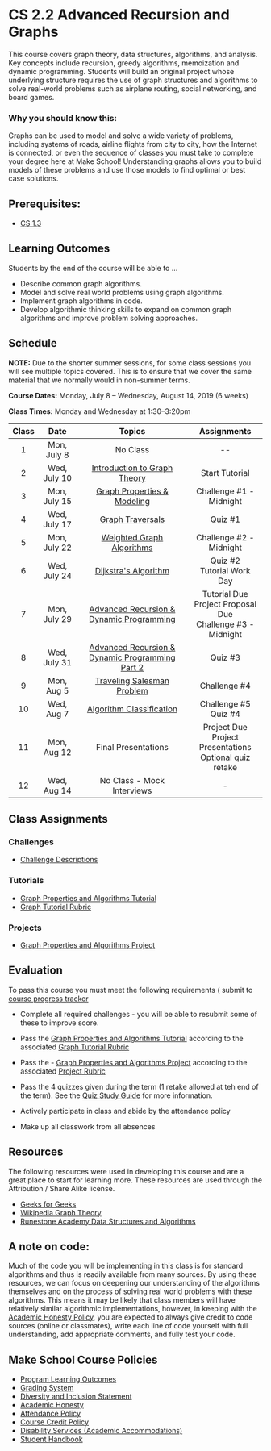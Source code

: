 # CS 2.2 Advanced Recursion and Graphs

This course covers graph theory, data structures, algorithms, and analysis. Key concepts include recursion, greedy algorithms, memoization and dynamic programming. Students will build an original project whose underlying structure requires the use of graph structures and algorithms to solve real-world problems such as airplane routing, social networking, and board games.


### Why you should know this:

Graphs can be used to model and solve a wide variety of problems, including systems of roads, airline flights from city to city, how the Internet is connected, or even the sequence of classes you must take to complete your degree here at Make School!  Understanding graphs allows you to build models of these problems and use those models to find optimal or best case solutions.


## Prerequisites:  

- [CS 1.3](https://github.com/Make-School-Courses/CS-1.3-Core-Data-Structures)

## Learning Outcomes

Students by the end of the course will be able to ...

- Describe common graph algorithms.
- Model and solve real world problems using graph algorithms.
- Implement graph algorithms in code.
- Develop algorithmic thinking skills to expand on common graph algorithms and improve problem solving approaches.


## Schedule

**NOTE:** Due to the shorter summer sessions, for some class sessions you will see multiple topics covered. This is to ensure that we cover the same material that we normally would in non-summer terms.

**Course Dates:** Monday, July 8 – Wednesday, August 14, 2019 (6 weeks)

**Class Times:** Monday and Wednesday at 1:30–3:20pm


| Class |          Date          |                 Topics    | Assignments |  
|:-----:|:----------------------:|:---------------------------------------:| :--------------------------------: |  
|  1 |  Mon, July 8    | No Class | --|
|  2 |  Wed, July 10                      | [Introduction to Graph Theory] | Start Tutorial |  
|  3 |  Mon, July 15  |  [Graph Properties & Modeling]  | Challenge #1 - Midnight |  
|  4 |  Wed, July 17 | [Graph Traversals] |  Quiz #1 |  
|  5 |  Mon, July 22 | [Weighted Graph Algorithms] | Challenge #2 - Midnight|  
|  6 |  Wed, July 24  | [Dijkstra's Algorithm] |  Quiz #2 <br> Tutorial Work Day |  
|  7 |  Mon, July 29   | [Advanced Recursion & Dynamic Programming] | Tutorial Due <br>  Project Proposal Due <br> Challenge #3 - Midnight|  
|  8 |  Wed, July 31    | [Advanced Recursion & Dynamic Programming Part 2] |   Quiz #3  |  
|  9 |  Mon, Aug 5      | [Traveling Salesman Problem]| Challenge #4 |   
| 10 |  Wed, Aug 7      | [Algorithm Classification]  | Challenge #5 <br> Quiz #4 |  
| 11 |  Mon, Aug 12                           |  Final Presentations  |   Project Due <br> Project Presentations <br> Optional quiz retake|
| 12 |  Wed, Aug 14   | No Class - Mock Interviews | - |  



[Introduction to Graph Theory]: Lessons/1.Intro-Graph-Theory.md
[Graph Properties & Modeling]: Lessons/2.Graph-Properties.md
[Graph Traversals]: Lessons/3.Graph-Traversals.md
[Weighted Graph Algorithms]: Lessons/4.Weighted-Graph-Algorithms.md
[Dijkstra's Algorithm]: Lessons/4.Weighted-Graph-Algorithms.md
[Advanced Recursion & Dynamic Programming]: Lessons/5.Advanced-Recursion-Dynamic-Programming.md
[Advanced Recursion & Dynamic Programming Part 2]: Lessons/6.Advanced-Recursion-Dynamic-Programming-2.md
[Traveling Salesman Problem]: Lessons/5.Routing-2.md
[Graph Coloring and Scheduling]: Lessons/7.Graph-Coloring.md
[Algorithm Classification]: Lessons/8.Algorithm-Classification.md
[Advanced Modeling]: Lessons/9.Advanced-Modeling.md

## Class Assignments

### Challenges

- [Challenge Descriptions](Challenges/Challenges.md)

### Tutorials

- [Graph Properties and Algorithms Tutorial](Assignments/Graph-Tutorial.md)
 - [Graph Tutorial Rubric](https://docs.google.com/document/d/1ICVRzuDMIapVhpqbG7oHpk7_yCWu2bET8EYv6o_J9io/edit?usp=sharing)

### Projects

- [Graph Properties and Algorithms Project](Assignments/Graph-Project.md)

## Evaluation

To pass this course you must meet the following requirements ( submit to [course progress tracker](https://docs.google.com/spreadsheets/d/15hcKLR304z73YXmMATaA9FvrAi5rWPnLyISCwZMwNXE/edit#gid=0)

- Complete all required challenges - you will be able to resubmit some of these to improve score.
- Pass the [Graph Properties and Algorithms Tutorial](Assignments/Graph-Tutorial.md) according to the associated [Graph Tutorial Rubric](https://docs.google.com/document/d/1ICVRzuDMIapVhpqbG7oHpk7_yCWu2bET8EYv6o_J9io/edit?usp=sharing)
- Pass the - [Graph Properties and Algorithms Project](Assignments/Graph-Project.md)  according to the associated [Project Rubric]()
- Pass the 4 quizzes given during the term (1 retake allowed at teh end of the term).  See the [Quiz Study Guide](Assignments/Quiz-Study-Guide.md) for more information.

- Actively participate in class and abide by the attendance policy
- Make up all classwork from all absences

## Resources
The following resources were used in developing this course and are a great place to start for learning more.  These resources are used through the Attribution / Share Alike license.
- [Geeks for Geeks](https://www.geeksforgeeks.org/graph-data-structure-and-algorithms/)
- [Wikipedia Graph Theory](https://en.wikipedia.org/wiki/Graph_theory)
- [Runestone Academy Data Structures and Algorithms](https://runestone.academy/runestone/static/pythonds/index.html)

## A note on code:
Much of the code you will be implementing in this class is for standard algorithms and thus is readily available from many sources. By using these resources, we can focus on deepening our understanding of the algorithms themselves and on the process of solving real world problems with these algorithms.  This means it may be likely that class members will have relatively similar algorithmic implementations, however, in keeping with the [Academic Honesty Policy](https://make.sc/academic-honesty-policy), you are expected to always give credit to code sources (online or classmates), write each line of code yourself with full understanding, add appropriate comments, and fully test your code.

## Make School Course Policies

- [Program Learning Outcomes](https://make.sc/program-learning-outcomes)
- [Grading System](https://make.sc/grading-system)
- [Diversity and Inclusion Statement](https://make.sc/diversity-and-inclusion-statement)
- [Academic Honesty](https://make.sc/academic-honesty-policy)
- [Attendance Policy](https://make.sc/attendance-policy)
- [Course Credit Policy](https://make.sc/course-credit-policy)
- [Disability Services (Academic Accommodations)](https://make.sc/disability-services)
- [Student Handbook](https://make.sc/student-handbook)
